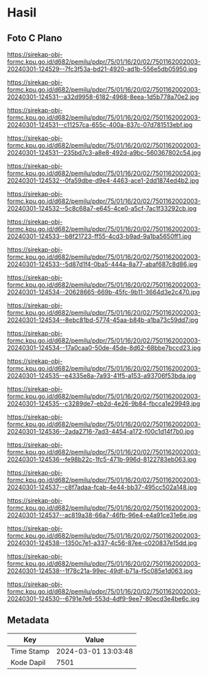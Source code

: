 # Hasil

## Foto C Plano

https://sirekap-obj-formc.kpu.go.id/d682/pemilu/pdpr/75/01/16/20/02/7501162002003-20240301-124529--7fc3f53a-bd21-4920-ad1b-556e5db05950.jpg

https://sirekap-obj-formc.kpu.go.id/d682/pemilu/pdpr/75/01/16/20/02/7501162002003-20240301-124531--a32d9958-6182-4968-8eea-1d5b778a70e2.jpg

https://sirekap-obj-formc.kpu.go.id/d682/pemilu/pdpr/75/01/16/20/02/7501162002003-20240301-124531--c11257ca-655c-400a-837c-07d781513ebf.jpg

https://sirekap-obj-formc.kpu.go.id/d682/pemilu/pdpr/75/01/16/20/02/7501162002003-20240301-124531--235bd7c3-a8e8-492d-a9bc-560367802c54.jpg

https://sirekap-obj-formc.kpu.go.id/d682/pemilu/pdpr/75/01/16/20/02/7501162002003-20240301-124532--0fa59dbe-d9e4-4463-ace1-2dd1874ed4b2.jpg

https://sirekap-obj-formc.kpu.go.id/d682/pemilu/pdpr/75/01/16/20/02/7501162002003-20240301-124532--5c8c68a7-e645-4ce0-a5cf-7ac1f33292cb.jpg

https://sirekap-obj-formc.kpu.go.id/d682/pemilu/pdpr/75/01/16/20/02/7501162002003-20240301-124533--b8f21723-ff55-4cd3-b9ad-9a1ba5650ff1.jpg

https://sirekap-obj-formc.kpu.go.id/d682/pemilu/pdpr/75/01/16/20/02/7501162002003-20240301-124533--5d87d1f4-0ba5-444a-8a77-abaf687c8d86.jpg

https://sirekap-obj-formc.kpu.go.id/d682/pemilu/pdpr/75/01/16/20/02/7501162002003-20240301-124534--20628665-669b-45fc-9b11-3664d3e2c470.jpg

https://sirekap-obj-formc.kpu.go.id/d682/pemilu/pdpr/75/01/16/20/02/7501162002003-20240301-124534--8ebc81bd-5774-45aa-b84b-a1ba73c59dd7.jpg

https://sirekap-obj-formc.kpu.go.id/d682/pemilu/pdpr/75/01/16/20/02/7501162002003-20240301-124534--17a0caa0-50de-45de-8d62-68bbe7bccd23.jpg

https://sirekap-obj-formc.kpu.go.id/d682/pemilu/pdpr/75/01/16/20/02/7501162002003-20240301-124535--e4335e8a-7a93-41f5-a153-a93706f53bda.jpg

https://sirekap-obj-formc.kpu.go.id/d682/pemilu/pdpr/75/01/16/20/02/7501162002003-20240301-124535--c3289de7-eb2d-4e26-9b84-fbcca1e29949.jpg

https://sirekap-obj-formc.kpu.go.id/d682/pemilu/pdpr/75/01/16/20/02/7501162002003-20240301-124536--2ada2716-7ad3-4454-a172-f00c1d14f7b0.jpg

https://sirekap-obj-formc.kpu.go.id/d682/pemilu/pdpr/75/01/16/20/02/7501162002003-20240301-124536--fe98b22c-1fc5-471b-996d-8122783eb063.jpg

https://sirekap-obj-formc.kpu.go.id/d682/pemilu/pdpr/75/01/16/20/02/7501162002003-20240301-124537--c8f7adaa-fcab-4e44-bb37-495cc502a148.jpg

https://sirekap-obj-formc.kpu.go.id/d682/pemilu/pdpr/75/01/16/20/02/7501162002003-20240301-124537--ac819a38-66a7-46fb-96e4-e4a91ce31e6e.jpg

https://sirekap-obj-formc.kpu.go.id/d682/pemilu/pdpr/75/01/16/20/02/7501162002003-20240301-124538--1350c7e1-a337-4c56-87ee-c020837e15dd.jpg

https://sirekap-obj-formc.kpu.go.id/d682/pemilu/pdpr/75/01/16/20/02/7501162002003-20240301-124538--1f78c21a-99ec-49df-b71a-f5c085e1d063.jpg

https://sirekap-obj-formc.kpu.go.id/d682/pemilu/pdpr/75/01/16/20/02/7501162002003-20240301-124530--6791e7e6-553d-4df9-9ee7-80ecd3e4be6c.jpg


## Metadata

| Key        | Value               |
| ---------- | ------------------- |
| Time Stamp | 2024-03-01 13:03:48 |
| Kode Dapil | 7501                |



